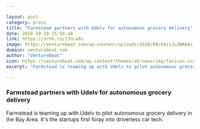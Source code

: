 ```yaml
---

layout: post
category: press
title: "Farmstead partners with Udelv for autonomous grocery delivery"
date: 2018-10-29 15:56:48
link: https://vrhk.co/2JnLw9s
image: https://venturebeat.com/wp-content/uploads/2018/09/DXziJuJWAAAcjVp.jpg?fit=1200%2C805&strip=all
domain: venturebeat.com
author: "VentureBeat"
icon: https://venturebeat.com/wp-content/themes/vb-news/img/favicon.ico
excerpt: "Farmstead is teaming up with Udelv to pilot autonomous grocery delivery in the Bay Area. It's the startups first foray into driverless car tech."

---
```


### Farmstead partners with Udelv for autonomous grocery delivery

Farmstead is teaming up with Udelv to pilot autonomous grocery delivery in the Bay Area. It's the startups first foray into driverless car tech.